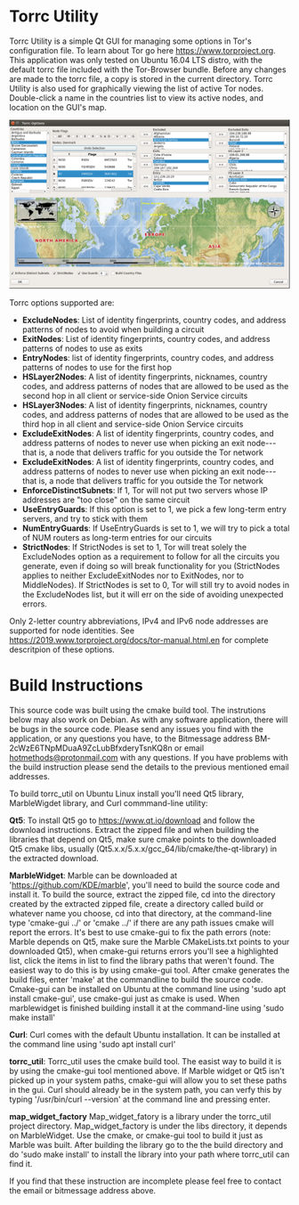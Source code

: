 # Torrc Utility
Torrc Utility is a simple Qt GUI for managing some options in Tor's configuration file. To learn about Tor go here https://www.torproject.org. This application was only tested on Ubuntu 16.04 LTS distro, with the default torrc file included with the Tor-Browser bundle. Before any changes are made to the torrc file, a copy is stored in the current directory. Torrc Utility is also used for graphically viewing the list of active Tor nodes. Double-click a name in the countries list to view its active nodes, and location on the GUI's map.


![Alt text](./resources/torrc_utility_gui.png?raw=true "Torrc Utility")


Torrc options supported are:

<ul>
  <li><b>ExcludeNodes</b>: List of identity fingerprints, country codes, and address patterns of nodes to avoid when building a circuit</li>
  <li><b>ExitNodes</b>: List of identity fingerprints, country codes, and address patterns of nodes to use as exits</li>
  <li><b>EntryNodes</b>: list of identity fingerprints, country codes, and address patterns of nodes to use for the first hop  </li>
 
 <li><b> HSLayer2Nodes</b>: A list of identity fingerprints, nicknames, country codes, and address patterns of nodes that are allowed to be used as the second hop in all client or service-side Onion Service circuits</li>

 <li><b> HSLayer3Nodes</b>: A list of identity fingerprints, nicknames, country codes, and address patterns of nodes that are allowed to be used as the third hop in all client and service-side Onion Service circuits</li>

<li><b>  ExcludeExitNodes</b>: A list of identity fingerprints, country codes, and address patterns of nodes to never use when picking an exit node---that is, a node that delivers traffic for you outside the Tor network</li>

<li><b>  ExcludeExitNodes</b>: A list of identity fingerprints, country codes, and address patterns of nodes to never use when picking an exit node---that is, a node that delivers traffic for you outside the Tor network</li>
 <li><b>EnforceDistinctSubnets</b>: If 1, Tor will not put two servers whose IP addresses are "too close" on the same circuit</li>

 <li><b>UseEntryGuards</b>: If this option is set to 1, we pick a few long-term entry servers, and try to stick with them</li>

 <li><b>NumEntryGuards</b>: If UseEntryGuards is set to 1, we will try to pick a total of NUM routers as long-term entries for our circuits</li>

 <li><b>StrictNodes</b>: If StrictNodes is set to 1, Tor will treat solely the ExcludeNodes option as a requirement to follow for all the circuits you generate, even if doing so will break functionality for you (StrictNodes applies to neither ExcludeExitNodes nor to ExitNodes, nor to MiddleNodes). If StrictNodes is set to 0, Tor will still try to avoid nodes in the ExcludeNodes list, but it will err on the side of avoiding unexpected errors. </li>

</ul>


Only 2-letter country abbreviations, IPv4 and IPv6 node addresses are supported for node identities. See https://2019.www.torproject.org/docs/tor-manual.html.en for complete descritpion of these options.


# Build Instructions
This source code was built using the cmake build tool. The instrutions below may also work on Debian. As with any software application, there will be bugs in the source code. Please send any issues you find with the application, or any questions you have, to the Bitmessage address BM-2cWzE6TNpMDuaA9ZcLubBfxderyTsnKQ8n or email hotmethods@protonmail.com with any questions. If you have problems with the build instruction please send the details to the previous mentioned email addresses.

To build torrc_util on Ubuntu Linux install you'll need Qt5 library, MarbleWigdet library, and Curl commmand-line utility:

<b>Qt5</b>: To install Qt5 go to https://www.qt.io/download and follow the download instructions. Extract the zipped file and when building the libraries that depend on Qt5, make sure cmake points to the downloaded Qt5 cmake libs, usually (Qt5.x.x/5.x.x/gcc_64/lib/cmake/the-qt-library) in the extracted download.

<b>MarbleWidget</b>: Marble can be downloaded at 'https://github.com/KDE/marble', you'll need to build the source code and install it. To build the source, extract the zipped file, cd into the directory created by the extracted zipped file, create a directory called build or whatever name you choose, cd into that directory, at the command-line type 'cmake-gui ../' or 'cmake ../' if there are any path issues cmake will report the errors. It's best to use cmake-gui to fix the path errors (note: Marble depends on Qt5, make sure the Marble CMakeLists.txt points to your downloaded Qt5), when cmake-gui returns errors you'll see a highlighted list, click the items in list to find the library paths that weren't found. The easiest way to do this is by using cmake-gui tool. After cmake generates the build files, enter 'make' at the commandline to build the source code. Cmake-gui can be installed on Ubuntu at the command line using 'sudo apt install cmake-gui', use cmake-gui just as cmake is used. When marblewidget is finished building install it at the command-line using 'sudo make install' 

<b>Curl</b>: Curl comes with the default Ubuntu installation. It can be installed at the command line using 'sudo apt install curl'

<b>torrc_util</b>: Torrc_util uses the cmake build tool. The easist way to build it is by using the cmake-gui tool mentioned above. If Marble widget or Qt5 isn't picked up in your system paths, cmake-gui will allow you to set these paths in the gui. Curl should already be in the system path, you can verfy this by typing '/usr/bin/curl --version' at the command line and pressing enter.

<b>map_widget_factory</b> Map_widget_fatory is a library under the torrc_util project directory. Map_widget_factory is under the libs directory, it depends on MarbleWidget. Use the cmake, or cmake-gui tool to build it just as Marble was built. After building the library go to the the build directory and do 'sudo make install' to install the library into your path where torrc_util can find it.  


If you find that these instruction are incomplete please feel free to contact the email or bitmessage address above.










